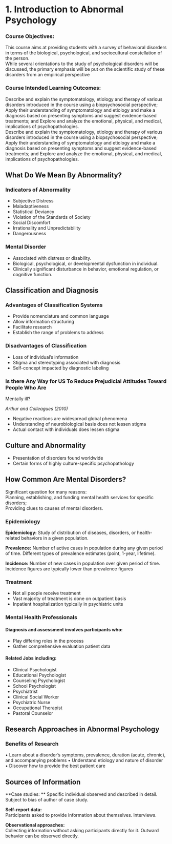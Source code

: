 # 1. Introduction to Abnormal Psychology

### Course Objectives:

This course aims at providing students with a survey of
behavioral disorders in terms of the biological,
psychological, and sociocultural constellation of the
person.  
While several orientations to the study of psychological
disorders will be discussed, the primary emphasis will
be put on the scientific study of these disorders from an
empirical perspective

### Course Intended Learning Outcomes:

Describe and explain the symptomatology, etiology and
therapy of various disorders introduced in the course
using a biopsychosocial perspective;  
Apply their understanding of symptomatology and
etiology and make a diagnosis based on presenting
symptoms and suggest evidence-based treatments; and
Explore and analyze the emotional, physical, and
medical, implications of psychopathologies.  
Describe and explain the symptomatology, etiology and
therapy of various disorders introduced in the course
using a biopsychosocial perspective;  
Apply their understanding of symptomatology and
etiology and make a diagnosis based on presenting
symptoms and suggest evidence-based treatments; and
Explore and analyze the emotional, physical, and
medical, implications of psychopathologies.

## What Do We Mean By Abnormality?

### Indicators of Abnormality

- Subjective Distress
- Maladaptiveness
- Statistical Deviancy
- Violation of the Standards of Society
- Social Discomfort
- Irrationality and Unpredictability
- Dangerousness

### Mental Disorder

- Associated with distress or disability.
- Biological, psychological, or developmental dysfunction in individual.
- Clinically significant disturbance in behavior, emotional regulation,
  or cognitive function.

## Classification and Diagnosis

### Advantages of Classification Systems

- Provide nomenclature and common language
- Allow information structuring
- Facilitate research
- Establish the range of problems to address

### Disadvantages of Classification

- Loss of individual’s information
- Stigma and stereotyping associated with diagnosis
- Self-concept impacted by diagnostic labeling

### Is there Any Way for US To Reduce Prejudicial Attitudes Toward People Who Are
Mentally ill?

*Arthur and Colleagues (2010)*

- Negative reactions are widespread global phenomena
- Understanding of neurobiological basis does not lessen
  stigma
- Actual contact with individuals does lessen stigma

## Culture and Abnormality

- Presentation of disorders found worldwide
- Certain forms of highly culture-specific psychopathology

## How Common Are Mental Disorders?

Significant question for many reasons:   
Planning, establishing, and funding mental health services for specific disorders;   
Providing clues to causes of mental disorders.

### Epidemiology

**Epidemiology:** Study of distribution of diseases, disorders, or health-related
behaviors in a given population.

**Prevalence:** Number of active cases in population during any given period of
time. Different types of prevalence estimates (point, 1-year, lifetime).

**Incidence:** Number of new cases in population over given period of time. Incidence figures are typically lower than prevalence figures

### Treatment

- Not all people receive treatment
- Vast majority of treatment is done on outpatient basis
- Inpatient hospitalization typically in psychiatric units

### Mental Health Professionals

#### Diagnosis and assessment involves participants who:

- Play differing roles in the process
- Gather comprehensive evaluation patient data

#### Related Jobs including:

- Clinical Psychologist
- Educational Psychologist
- Counseling Psychologist
- School Psychologist
- Psychiatrist
- Clinical Social Worker
- Psychiatric Nurse
- Occupational Therapist
- Pastoral Counselor

## Research Approaches in Abnormal Psychology

### Benefits of Research
• Learn about a disorder’s symptoms, prevalence,
duration (acute, chronic), and accompanying problems
• Understand etiology and nature of disorder
• Discover how to provide the best patient care

## Sources of Information

**Case studies: ** 
Specific individual observed and described in detail.
Subject to bias of author of case study.

**Self-report data:**  
Participants asked to provide information about themselves.
Interviews.

**Observational approaches:**  
Collecting information without asking participants directly for it.
Outward behavior can be observed directly.
